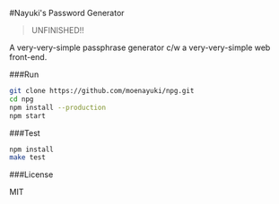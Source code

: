 #Nayuki's Password Generator

> UNFINISHED!!

A very-very-simple passphrase generator c/w a very-very-simple web front-end.


###Run

```bash
git clone https://github.com/moenayuki/npg.git
cd npg
npm install --production
npm start
```

###Test

```bash
npm install
make test
```

###License

MIT

